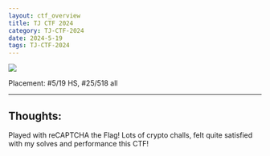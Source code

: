 ```yaml
---
layout: ctf_overview
title: TJ CTF 2024
category: TJ-CTF-2024
date: 2024-5-19
tags: TJ-CTF-2024
---
```


[<img src="https://i.imgur.com/uy5UiUd.png">](https://ctftime.org/event/2321)

Placement: #5/19 HS, #25/518 all

---

## Thoughts:
Played with reCAPTCHA the Flag! Lots of crypto challs, felt quite satisfied with my solves and performance this CTF!  
